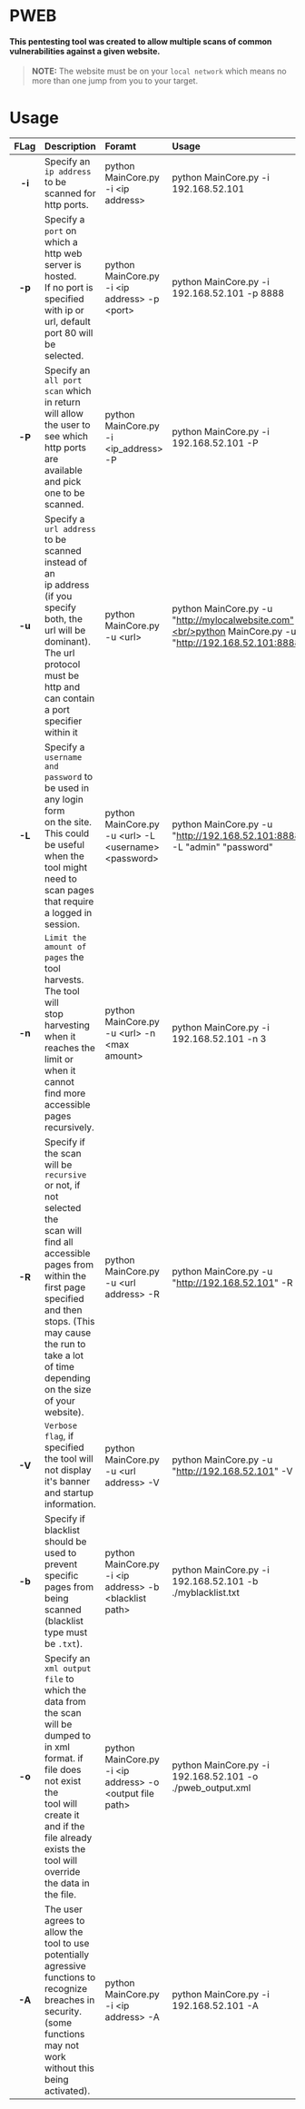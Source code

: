 # **PWEB**
#### This pentesting tool was created to allow multiple scans of common vulnerabilities against a given website.
>**NOTE:** The website must be on your `local network` which means no more than one jump from you to your target.


# Usage
| FLag  |  Description  |  Foramt |  Usage  | 
|:-----:|:--------------|:--------|:--------|
| **-i** | Specify an `ip address` to be scanned for http ports.| python MainCore.py -i \<ip address\> | python MainCore.py -i 192.168.52.101 |
| **-p** | Specify a `port` on which a http web server is hosted. <br/> If no port is specified with ip or url, default port 80 will be selected.| python MainCore.py -i \<ip address\> -p \<port\> | python MainCore.py -i 192.168.52.101 -p 8888 | 
| **-P** | Specify an `all port scan` which in return will allow the user to <br/>see which http ports are available and pick one to be scanned. | python MainCore.py -i <ip_address> -P | python MainCore.py -i 192.168.52.101 -P | 
| **-u** | Specify a `url address` to be scanned instead of an <br/>ip address (if you specify both, the url will be dominant).<br/>The url protocol must be http and can contain a port <br/>specifier within it | python MainCore.py -u \<url\> | python MainCore.py -u "http://mylocalwebsite.com"<br/>python MainCore.py -u "http://192.168.52.101:8888"|
| **-L** | Specify a `username and password` to be used in any login form<br/> on the site. This could be useful when the tool might need to <br/>scan pages that require a logged in session. | python MainCore.py -u \<url\> -L \<username\> \<password\> | python MainCore.py -u "http://192.168.52.101:8888" -L "admin" "password" |
| **-n** | `Limit the amount of pages` the tool harvests. The tool will <br/> stop harvesting when it reaches the limit or when it cannot <br/> find more accessible pages recursively. | python MainCore.py -u \<url\> -n \<max amount\> | python MainCore.py -i 192.168.52.101 -n 3 |
| **-R** | Specify if the scan will be `recursive` or not, if not selected the <br/>scan will find all accessible pages from within the first page <br/>specified and then stops. (This may cause the run to take a lot <br/>of time depending on the size of your website). | python MainCore.py -u \<url address\> -R | python MainCore.py -u "http://192.168.52.101" -R |
| **-V** | `Verbose flag`, if specified the tool will not display it's banner and startup information. |  python MainCore.py -u \<url address\> -V |  python MainCore.py -u "http://192.168.52.101" -V|
| **-b** | Specify if blacklist should be used to prevent specific <br/> pages from being scanned (blacklist type must be `.txt`). | python MainCore.py -i \<ip address\> -b \<blacklist path\> | python MainCore.py -i 192.168.52.101 -b ./myblacklist.txt |
| **-o** | Specify an `xml output file` to which the data from the scan <br/>will be dumped to in xml format. if file does not exist the <br/>tool will create it and if the file already exists the tool will override the data in the file. | python MainCore.py -i \<ip address\> -o \<output file path\> | python MainCore.py -i 192.168.52.101 -o ./pweb_output.xml |
| **-A** | The user agrees to allow the tool to use potentially agressive <br/> functions to recognize breaches in security. (some functions<br/> may not work without this being activated). | python MainCore.py -i \<ip address\> -A | python MainCore.py -i 192.168.52.101 -A |

